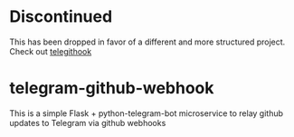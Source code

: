 # Discontinued
This has been dropped in favor of a different and more structured project. Check out [telegithook](https://github.com/alemigliardi/telegithook)

# telegram-github-webhook
This is a simple Flask + python-telegram-bot microservice to relay github updates to Telegram via github webhooks
